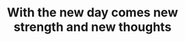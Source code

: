 ---
title: "With the new day comes new strength and new thoughts"
attribution: "Eleanor Roosevelt"
related:
  - RISE STRONG
  - _quotes/dream-big-and-dare-to-fail.md
tags:
  - Eleanor Roosevelt
  - A new day
  - Failure
  - Quote
  - Survive
---